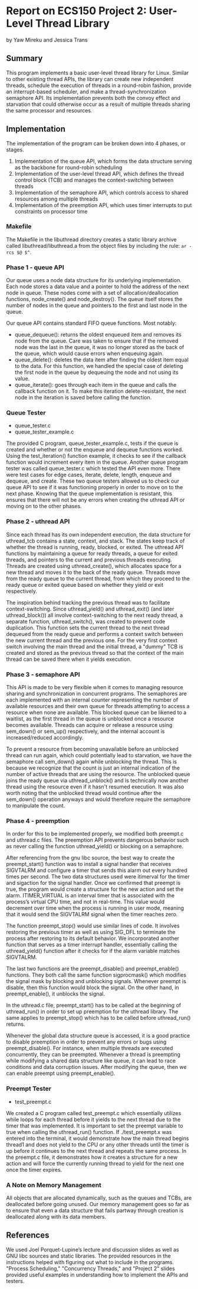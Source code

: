 # 

# Report on ECS150 Project 2: User-Level Thread Library

by Yaw Mireku and Jessica Trans

## Summary

This program implements a basic user-level thread library for Linux. Similar to
other existing thread APIs, the library can create new independent threads,
schedule the execution of threads in a round-robin fashion, provide an
interrupt-based scheduler, and make a thread-synchronization semaphore API. Its
implementation prevents both the convoy effect and starvation that could
otherwise occur as a result of multiple threads sharing the same processor and
resources.

## Implementation

The implementation of the program can be broken down into 4 phases, or stages.

1. Implementation of the queue API, which forms the data structure serving as
   the backbone for round-robin scheduling
2. Implementation of the user-level thread API, which defines the thread control
   block (TCB) and manages the context-switching between threads
3. Implementation of the semaphore API, which controls access to shared
   resources among multiple threads
4. Implementation of the preemption API, which uses timer interrupts to put
   constraints on processor time

### Makefile

The Makefile in the libuthread directory creates a static library archive called
libuthread/libuthread.a from the object files by including the rule: `ar -rcs $@
$^`.

### Phase 1 - queue API

Our queue uses a node data structure for its underlying implementation. Each
node stores a data value and a pointer to hold the address of the next node in
queue. These nodes come with a set of allocation/deallocation functions,
node_create() and node_destroy(). The queue itself stores the number of nodes in
the queue and pointers to the first and last node in the queue.

Our queue API contains standard FIFO queue functions. Most notably:

- queue_dequeue(): returns the oldest enqueued item and removes its node from
  the queue. Care was taken to ensure that if the removed node was the last in
  the queue, it was no longer stored as the back of the queue, which would cause
  errors when enqueuing again.
- queue_delete(): deletes the data item after finding the oldest item equal to
  the data. For this function, we handled the special case of deleting the first
  node in the queue by dequeuing the node and not using its value.
- queue_iterate(): goes through each item in the queue and calls the callback
  function on it. To make this iteration delete-resistant, the next node in the
  iteration is saved before calling the function.

### Queue Tester

- queue_tester.c
- queue_tester_example.c

The provided C program, queue_tester_example.c, tests if the queue is created
and whether or not the enqueue and dequeue functions worked. Using the
test_iteration() function example, it checks to see if the callback function
would increment every item in the queue. Another queue program tester was called
queue_tester.c which tested the API even more. There were test cases for edge
cases, iterate, delete, length, enqueue and dequeue, and create. These two queue
testers allowed us to check our queue API to see if it was functioning properly
in order to move on to the next phase. Knowing that the queue implementation is
resistant, this ensures that there will not be any errors when creating the
uthread API or moving on to the other phases.

### Phase 2 - uthread API

Since each thread has its own independent execution, the data structure for
uthread_tcb contains a state, context, and stack. The states keep track of
whether the thread is running, ready, blocked, or exited. The uthread API
functions by maintaining a queue for ready threads, a queue for exited threads,
and pointers to the current and previous threads executing. Threads are created
using uthread_create(), which allocates space for a new thread and moves it to
the back of the ready queue. Threads move from the ready queue to the current
thread, from which they proceed to the ready queue or exited queue based on
whether they yield or exit respectively.

The inspiration behind tracking the previous thread was to facilitate
context-switching. Since uthread_yield() and uthread_exit() (and later
uthread_block()) all involve context-switching to the next ready thread, a
separate function, uthread_switch(), was created to prevent code duplication.
This function sets the current thread to the next thread dequeued from the ready
queue and performs a context switch between the new current thread and the
previous one. For the very first context switch involving the main thread and
the initial thread, a "dummy" TCB is created and stored as the previous thread
so that the context of the main thread can be saved there when it yields
execution.

### Phase 3 - semaphore API

This API is made to be very flexible when it comes to managing resource sharing
and synchronization in concurrent programs. The semaphores are each implemented
with an internal counter representing the number of available resources and
their own queue for threads attempting to access a resource when none are
available. This blocked queue can be likened to a waitlist, as the first thread
in the queue is unblocked once a resource becomes available. Threads can acquire
or release a resource using sem_down() or sem_up() respectively, and the
internal account is increased/reduced accordingly.

To prevent a resource from becoming unavailable before an unblocked thread can
run again, which could potentially lead to starvation, we have the semaphore
call sem_down() again while unblocking the thread. This is because we recognize
that the count is just an internal indication of the number of active threads
that are using the resource. The unblocked queue joins the ready queue via
uthread_unblock() and is technically now another thread using the resource even
if it hasn't resumed execution. It was also worth noting that the unblocked
thread would continue after the sem_down() operation anyways and would therefore
require the semaphore to manipulate the count.

### Phase 4 - preemption

In order for this to be implemented properly, we modified both preempt.c and
uthread.c files. The preemption API prevents dangerous behavior such as never
calling the function uthread_yield() or blocking on a semaphore.

After referencing from the gnu libc source, the best way to create the
preempt_start() function was to install a signal handler that receives SIGVTALRM
and configure a timer that sends this alarm out every hundred times per second.
The two data structures used were itimerval for the timer and sigaction for the
signal handler. Once we confirmed that preempt is true, the program would create
a structure for the new action and set the alarm. ITIMER_VIRTUAL is an interval
timer that is associated with the process’s virtual CPU time, and not in
real-time. This value would decrement over time when the process is running in
user mode, meaning that it would send the SIGVTALRM signal when the timer
reaches zero.

The function preempt_stop() would use similar lines of code. It involves
restoring the previous timer as well as using SIG_DFL to terminate the process
after restoring to its default behavior. We incorporated another function that
serves as a timer interrupt handler, essentially calling the uthread_yield()
function after it checks for if the alarm variable matches SIGVTALRM.

The last two functions are the preempt_disable() and preempt_enable() functions.
They both call the same function sigprocmask() which modifies the signal mask by
blocking and unblocking signals. Whenever preempt is disable, then this function
would block the signal. On the other hand, in preempt_enable(), it unblocks the
signal.

In the uthread.c file, preempt_start() has to be called at the beginning of
uthread_run() in order to set up preemption for the uthread library. The same
applies to preempt_stop() which has to be called before uthread_run() returns.

Whenever the global data structure queue is accessed, it is a good practice to
disable preemption in order to prevent any errors or bugs using
preempt_disable(). For instance, when multiple threads are executed
concurrently, they can be preempted. Whenever a thread is preempting while
modifying a shared data structure like queue, it can lead to race conditions and
data corruption issues. After modifying the queue, then we can enable preempt
using preempt_enable().

### Preempt Tester

- test_preempt.c

We created a C program called test_preempt.c which essentially utilizes while
loops for each thread before it yields to the next thread due to the timer that
was implemented. It is important to set the preempt variable to true when
calling the uthread_run() function. If ./test_preempt.x was entered into the
terminal, it would demonstrate how the main thread begins thread1 and does not
yield to the CPU or any other threads until the timer is up before it continues
to the next thread and repeats the same process. In the preempt.c file, it
demonstrates how it creates a structure for a new action and will force the
currently running thread to yield for the next one once the timer expires.

### A Note on Memory Management

All objects that are allocated dynamically, such as the queues and TCBs, are
deallocated before going unused. Our memory management goes so far as to ensure
that even a data structure that fails partway through creation is deallocated
along with its data members.

## References

We used Joel Porquet-Lupine’s lecture and discussion slides as well as GNU libc
sources and static libraries. The provided resources in the instructions helped
with figuring out what to include in the programs. "Process Scheduling,"
"Concurrency Threads," and "Project 2" slides provided useful examples in
understanding how to implement the APIs and testers.